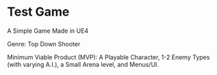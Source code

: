 # Test Game
A Simple Game Made in UE4

Genre: Top Down Shooter

Minimum Viable Product (MVP): 
A Playable Character, 1-2 Enemy Types (with varying A.I.), a Small Arena level, and Menus/UI.


